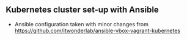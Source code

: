 ## Kubernetes cluster set-up with Ansible

- Ansible configuration taken with minor changes from https://github.com/itwonderlab/ansible-vbox-vagrant-kubernetes
